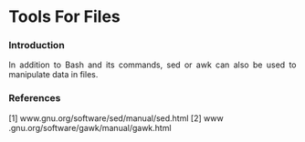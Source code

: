 # Tools For Files

### Introduction

<p align="justify">In addition to Bash and its commands, sed or awk can also be used to manipulate data in files.</p>

### References

[1] www&#8203;.gnu.org/software/sed/manual/sed.html
[2] www&#8203;.gnu.org/software/gawk/manual/gawk.html
